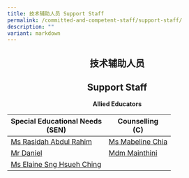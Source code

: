 ```yaml
---
title: 技术辅助人员 Support Staff
permalink: /committed-and-competent-staff/support-staff/
description: ""
variant: markdown
---
```

## <center>技术辅助人员</center>
## <center>Support Staff</center>

**<center>Allied Educators</center>**

<table>
<thead>
    <tr><th>Special Educational Needs<br>(SEN)</th>
    <th>Counselling<br>(C)</th>
  </tr>
</thead>
<tbody>
    <tr><td><a href="mailto:rasidah_abdul_rahim@moe.edu.sg">Ms Rasidah Abdul Rahim</a> <br></td>
    <td><a href="mailto:chia_kit_mun_mabeline@moe.edu.sg">Ms Mabeline Chia</a></td>
  </tr>
    <tr><td><a href="mailto:daniel_a@moe.edu.sg">Mr Daniel</a></td>
    <td><a href="mailto:mainthini_m_harivalagan@moe.edu.sg">Mdm Mainthini</a></td>
  </tr>
    <tr><td><a href="mailto:sng_hsueh_ching@moe.edu.sg">Ms Elaine Sng Hsueh Ching</a><br></td>
    <td></td>
  </tr>
</tbody>
</table>
